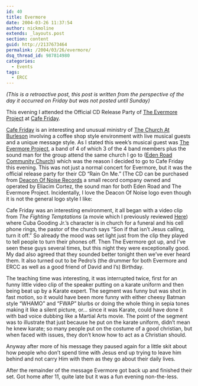 ```yaml
---
id: 40
title: Evermore
date: 2004-03-26 11:37:54
author: nickmoline
extends: _layouts.post
section: content
guid: http://2137673464
permalink: /2004/03/26/evermore/
dsq_thread_id: 987814980
categories:
  - Events
tags:
  - ERCC
---
```

_(This is a retroactive post, this post is written from the perspective of the day it occurred on Friday but was not posted until Sunday)_

This evening I attended the Official CD Release Party of [The Evermore Project](http://www.theevermore.com/) at [Cafe Friday](http://www.cafefriday.net/). 

<!--more-->

[Cafe Friday](http://www.cafefriday.net/) is an interesting and unusual ministry of [The Church At Burleson](http://www.tcab.org/) involving a coffee shop style environment with live musical guests and a unique message style. As I stated this week&#8217;s musical guest was [The Evermore Project](http://www.theevermore.com), a band of 4 of which 3 of the 4 band members plus the sound man for the group attend the same church I go to ([Eden Road Community Church](http://www.edenroad.com/)) which was the reason I decided to go to Cafe Friday this evening. This was not just a normal concert for Evermore, but it was the official release party for their CD &#8220;Rain On Me.&#8221; (The CD can be purchased from [Deacon Of Noise Records](http://www.deaconofnoise.com) a small record company owned and operated by Eliacim Cortez, the sound man for both Eden Road and The Evermore Project. Incidentally, I love the Deacon Of Noise logo even though it is not the general logo style I like:

Cafe Friday was an interesting environment, it all began with a video clip from _The Fighting Temptations_ (a movie which I previously reviewed [Here](https://www.nick.pro/2003/09/21/conference-visits-cuba/)) where Cuba Gooding Jr.&#8217;s character is in church for a funeral and his cell phone rings, the pastor of the church says &#8220;Son if that isn&#8217;t Jesus calling, turn it off.&#8221; So already the mood was set light just from the clip they played to tell people to turn their phones off. Then The Evermore got up, and I&#8217;ve seen these guys several times, but this night they were exceptionally good. My dad also agreed that they sounded better tonight then we&#8217;ve ever heard them. It also turned out to be Pedro&#8217;s (the drummer for both Evermore and ERCC as well as a good friend of David and I&#8217;s) Birthday.

The teaching time was interesting, it was interrupted twice, first for an funny little video clip of the speaker putting on a karate uniform and then being beat up by a Karate expert. The segment was funny but was shot in fast motion, so it would have been more funny with either cheesy Batman style &#8220;WHAMO&#8221; and &#8220;FWAP&#8221; blurbs or doing the whole thing in sepia tones making it like a silent picture, or&#8230; since it was Karate, could have done it with bad voice dubbing like a Martial Arts movie. The point of the segment was to illustrate that just because he put on the karate uniform, didn&#8217;t mean he knew karate; so many people put on the costume of a good christian, but when faced with issues, they don&#8217;t know how to act as a Christian should.

Anyway after more of his message they paused again for a little skit about how people who don&#8217;t spend time with Jesus end up trying to leave him behind and not carry Him with them as they go about their daily lives.

After the remainder of the message Evermore got back up and finished their set. Got home after 11, quite late but it was a fun evening non-the-less.
